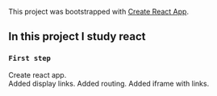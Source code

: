 This project was bootstrapped with [Create React App](https://github.com/facebook/create-react-app).

## In this project I study react

### `First step`
Create react app.<br>
Added display links.
Added routing.
Added iframe with links.